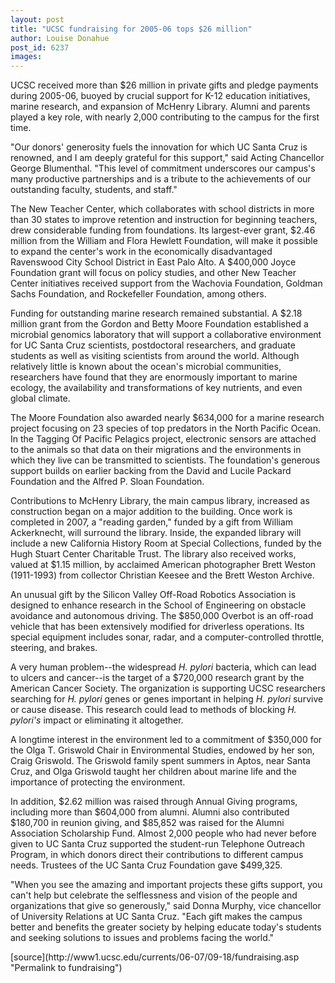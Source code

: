 ```yaml
---
layout: post
title: "UCSC fundraising for 2005-06 tops $26 million"
author: Louise Donahue
post_id: 6237
images:
---
```


<a name="content" id="content"></a>
<p>
  UCSC received more than $26 million in private gifts and pledge payments during 2005-06, buoyed by crucial support for K-12 education initiatives, marine research, and expansion of McHenry Library. Alumni and parents played a key role, with nearly 2,000 contributing to the campus for the first time.
</p>
<p>
  "Our donors' generosity fuels the innovation for which UC Santa Cruz is renowned, and I am deeply grateful for this support," said Acting Chancellor George Blumenthal. "This level of commitment underscores our campus's many productive partnerships and is a tribute to the achievements of our outstanding faculty, students, and staff."
</p>
<p>
  The New Teacher Center, which collaborates with school districts in more than 30 states to improve retention and instruction for beginning teachers, drew considerable funding from foundations. Its largest-ever grant, $2.46 million from the William and Flora Hewlett Foundation, will make it possible to expand the center's work in the economically disadvantaged Ravenswood City School District in East Palo Alto. A $400,000 Joyce Foundation grant will focus on policy studies, and other New Teacher Center initiatives received support from the Wachovia Foundation, Goldman Sachs Foundation, and Rockefeller Foundation, among others.
</p>
<p>
  Funding for outstanding marine research remained substantial. A $2.18 million grant from the Gordon and Betty Moore Foundation established a microbial genomics laboratory that will support a collaborative environment for UC Santa Cruz scientists, postdoctoral researchers, and graduate students as well as visiting scientists from around the world. Although relatively little is known about the ocean's microbial communities, researchers have found that they are enormously important to marine ecology, the availability and transformations of key nutrients, and even global climate.
</p>
<p>
  The Moore Foundation also awarded nearly $634,000 for a marine research project focusing on 23 species of top predators in the North Pacific Ocean. In the Tagging Of Pacific Pelagics project, electronic sensors are attached to the animals so that data on their migrations and the environments in which they live can be transmitted to scientists. The foundation's generous support builds on earlier backing from the David and Lucile Packard Foundation and the Alfred P. Sloan Foundation.
</p>
<p>
  Contributions to McHenry Library, the main campus library, increased as construction began on a major addition to the building. Once work is completed in 2007, a "reading garden," funded by a gift from William Ackerknecht, will surround the library. Inside, the expanded library will include a new California History Room at Special Collections, funded by the Hugh Stuart Center Charitable Trust. The library also received works, valued at $1.15 million, by acclaimed American photographer Brett Weston (1911-1993) from collector Christian Keesee and the Brett Weston Archive.
</p>
<p>
  An unusual gift by the Silicon Valley Off-Road Robotics Association is designed to enhance research in the School of Engineering on obstacle avoidance and autonomous driving. The $850,000 Overbot is an off-road vehicle that has been extensively modified for driverless operations. Its special equipment includes sonar, radar, and a computer-controlled throttle, steering, and brakes.
</p>
<p>
  A very human problem--the widespread <i>H. pylori</i> bacteria, which can lead to ulcers and cancer--is the target of a $720,000 research grant by the American Cancer Society. The organization is supporting UCSC researchers searching for <i>H. pylori</i> genes or genes important in helping <i>H. pylori</i> survive or cause disease. This research could lead to methods of blocking <i>H. pylori's</i> impact or eliminating it altogether.
</p>
<p>
  A longtime interest in the environment led to a commitment of $350,000 for the Olga T. Griswold Chair in Environmental Studies, endowed by her son, Craig Griswold. The Griswold family spent summers in Aptos, near Santa Cruz, and Olga Griswold taught her children about marine life and the importance of protecting the environment.
</p>
<p>
  In addition, $2.62 million was raised through Annual Giving programs, including more than $604,000 from alumni. Alumni also contributed $180,700 in reunion giving, and $85,852 was raised for the Alumni Association Scholarship Fund. Almost 2,000 people who had never before given to UC Santa Cruz supported the student-run Telephone Outreach Program, in which donors direct their contributions to different campus needs. Trustees of the UC Santa Cruz Foundation gave $499,325.
</p>
<p>
  "When you see the amazing and important projects these gifts support, you can't help but celebrate the selflessness and vision of the people and organizations that give so generously," said Donna Murphy, vice chancellor of University Relations at UC Santa Cruz. "Each gift makes the campus better and benefits the greater society by helping educate today's students and seeking solutions to issues and problems facing the world."
</p>
[source](http://www1.ucsc.edu/currents/06-07/09-18/fundraising.asp "Permalink to fundraising")
